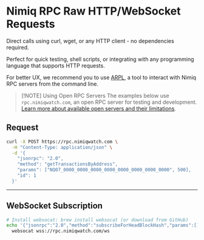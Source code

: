 # Nimiq RPC Raw HTTP/WebSocket Requests

Direct calls using curl, wget, or any HTTP client - no dependencies required.

Perfect for quick testing, shell scripts, or integrating with any programming language that supports HTTP requests.

For better UX, we recommend you to use [ARPL](./arpl.md), a tool to interact with Nimiq RPC servers from the command line.

> [!NOTE] Using Open RPC Servers
> The examples below use `rpc.nimiqwatch.com`, an open RPC server for testing and development. [Learn more about available open servers and their limitations](../open-servers).

## Request

```bash
curl -X POST https://rpc.nimiqwatch.com \
  -H "Content-Type: application/json" \
  -d '{
    "jsonrpc": "2.0",
    "method": "getTransactionsByAddress",
    "params": ["NQ07_0000_0000_0000_0000_0000_0000_0000_0000", 500],
    "id": 1
  }'
```

---

## WebSocket Subscription

```bash
# Install websocat: brew install websocat (or download from GitHub)
echo '{"jsonrpc":"2.0","method":"subscribeForHeadBlockHash","params":[],"id":1}' | \
  websocat wss://rpc.nimiqwatch.com/ws
```
